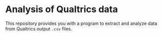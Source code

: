 # Analysis of Qualtrics data

This repository provides you with a program to extract and analyze data from Qualtrics output ``.csv`` files. 

